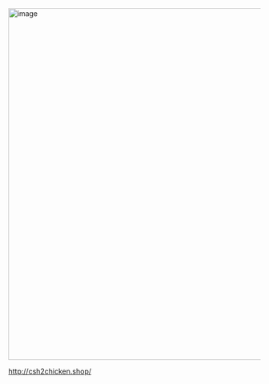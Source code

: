 <img width="702" alt="image" src="https://github.com/csh7733/simpleBoardFront/assets/149491102/b4108bf9-e3ff-4e97-91ee-9318dbd48b62">

http://csh2chicken.shop/
